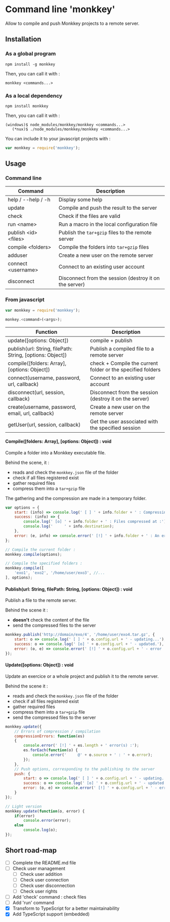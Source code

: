 # Command line 'monkkey'

Allow to compile and push Monkkey projects to a remote server.

## Installation

### As a global program

`npm install -g monkkey`

Then, you can call it with :

`monkkey <commands...>`

### As a local dependency

`npm install monkkey`

Then, you can call it with :

```
(windows)$ node_modules/monkkey/monkkey <commands...>
   (*nux)$ ./node_modules/monkkey/monkkey <commands...>
```

You can include it to your javascript projects with :

```javascript
var monkkey = require('monkkey');
```

## Usage

### Command line

Command | Description
------------ | -------------
help / --help / -h | Display some help
update | Compile and push the result to the server
check | Check if the files are valid
run \<name> | Run a macro in the local configuration file
publish \<id> \<files> | Publish the `tar+gzip` files to the remote server
compile \<folders> | Compile the folders into `tar+gzip` files
adduser | Create a new user on the remote server
connect \<username> | Connect to an existing user account
disconnect | Disconnect from the session (destroy it on the server)

### From javascript

```javascript
var monkkey = require('monkkey');

monkey.<command>(<args>);
```

Function | Description
------------ | -------------
update([options: Object]) | compile + publish
publish(url: String, filePath: String, [options: Object]) | Publish a compiled file to a remote server
compile([folders: Array], [options: Object]) | check + Compile the current folder or the specified folders
connect(username, password, url, callback) | Connect to an existing user account
disconnect(url, session, callback) | Disconnect from the session (destroy it on the server)
create(username, password, email, url, callback) | Create a new user on the remote server
getUser(url, session, callback) | Get the user associated with the specified session

#### Compile([folders: Array], [options: Object]) : void

Compile a folder into a Monkkey executable file.

Behind the scene, it :
* reads and check the `monkkey.json` file of the folder
* check if all files registered exist
* gather required files
* compress them into a `tar+gzip` file

The gathering and the compression are made in a temporary folder.

```javascript
var options = {
    start: (info) => console.log(' [ ] ' + info.folder + ' : Compressing...'),
    success: (info) => {
        console.log(' [o] ' + info.folder + ' : Files compressed at :');
        console.log('     ' + info.destination);
    },
    error: (e, info) => console.error(' [!] ' + info.folder + ' : An error occured : ' + e)
};

// Compile the current folder :
monkkey.compile(options);

// Compile the specified folders :
monkkey.compile([
    'exo1', 'exo2', '/home/user/exo3', //...
], options);
```


#### Publish(url: String, filePath: String, [options: Object]) : void

Publish a file to the remote server.

Behind the scene it :
* **doesn't** check the content of the file
* send the compressed files to the server

```javascript
monkkey.publish('http://domain/exo/4', '/home/user/exo4.tar.gz', {
    start: o => console.log(' [ ] ' + o.config.url + ' - updating...'),
    success: o => console.log(' [o] ' + o.config.url + ' - updated.'),
    error: (o, e) => console.error(' [!] ' + o.config.url + ' - error : ' + e),
});
```


#### Update([options: Object]) : void

Update an exercice or a whole project and publish it to the remote server.

Behind the scene it :
* reads and check the `monkkey.json` file of the folder
* check if all files registered exist
* gather required files
* compress them into a `tar+gzip` file
* send the compressed files to the server

```javascript
monkkey.update({
    // Errors of compression / compilation
    compressionErrors: function(es)
    {
        console.error(' [!] ' + es.length + ' error(s) :');
        es.forEach(function(o) {
            console.error('     @' + o.source + ' : ' + o.error);
        });
    },
    // Push options, corresponding to the publishing to the server
    push: {
        start: o => console.log(' [ ] ' + o.config.url + ' - updating...'),
        success: o => console.log(' [o] ' + o.config.url + ' - updated.'),
        error: (o, e) => console.error(' [!] ' + o.config.url + ' - error : ' + e),
    }
});

// Light version
monkkey.update(function(o, error) {
    if(error)
        console.error(error);
    else
        console.log(o);
});
```

## Short road-map

- [ ] Complete the README.md file
- [ ] Check user management
  - [ ] Check user addition
  - [ ] Check user connection
  - [ ] Check user disconnection
  - [ ] Check user rights
- [ ] Add 'check' command : check files
- [ ] Add 'run' command
- [x] Transform to TypeScript for a better maintainability
- [x] Add TypeScript support (embedded)
